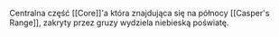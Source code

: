 Centralna część [[Core]]'a która znajdująca się na północy [[Casper's Range]], zakryty przez gruzy wydziela niebieską poświatę.